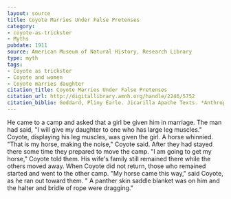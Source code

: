 ```yaml
---
layout: source
title: Coyote Marries Under False Pretenses
category: 
- coyote-as-trickster 
- Myths
pubdate: 1911
source: American Museum of Natural History, Research Library
type: myth
tags:
- Coyote as trickster
- Coyote and women
- Coyote marries daughter 
citation_title: Coyote Marries Under False Pretenses
citation_url: http://digitallibrary.amnh.org/handle/2246/5752
citation_biblio: Goddard, Pliny Earle. Jicarilla Apache Texts. *Anthropological Papers of the American Museum of Natural History* 8 1911.
---
```


He came to a camp and asked that a girl be given him in marriage. The man had said, "I will give my daughter to one who has large leg muscles." Coyote, displaying his leg muscles, was given the girl. A horse whinnied. "That is my horse, making the noise," Coyote said. After they had stayed there some time they prepared to move the camp. "I am going to get my horse," Coyote told them. His wife's family still remained there while the others moved away. When Coyote did not return, those who remained started and went to the other camp. "My horse came this way," said Coyote, as he ran out toward them. " A panther skin saddle blanket was on him and the halter and bridle of rope were dragging." 
